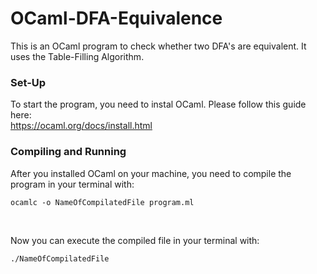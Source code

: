 # OCaml-DFA-Equivalence

This is an OCaml program to check whether two DFA's are equivalent. It uses the Table-Filling Algorithm.

### Set-Up
To start the program, you need to instal OCaml.
Please follow this guide here: <br />
https://ocaml.org/docs/install.html

### Compiling and Running
After you installed OCaml on your machine, you need to compile the program in your terminal with:
```
ocamlc -o NameOfCompilatedFile program.ml
```
<br />

Now you can execute the compiled file in your terminal with:
```
./NameOfCompilatedFile
```

